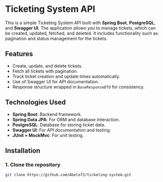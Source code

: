 # Ticketing System API

This is a simple Ticketing System API built with **Spring Boot**, **PostgreSQL**, and **Swagger UI**. The application allows you to manage tickets, which can be created, updated, fetched, and deleted. It includes functionality such as pagination and status management for the tickets.

## Features

- Create, update, and delete tickets.
- Fetch all tickets with pagination.
- Track ticket creation and update times automatically.
- Use of Swagger UI for API documentation.
- Response structure wrapped in `BaseResponseDTO` for consistency.

## Technologies Used

- **Spring Boot**: Backend framework.
- **Spring Data JPA**: For ORM and database interaction.
- **PostgreSQL**: Database for storing ticket data.
- **Swagger UI**: For API documentation and testing.
- **JUnit + MockMvc**: For unit testing.

## Installation

### 1. Clone the repository

```bash
git clone https://github.com/Abelo73/ticketing-system.git
